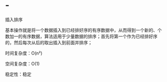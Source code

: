 # -
插入排序

基本操作就是将一个数据插入到已经排好序的有序数据中，从而得到一个新的、个数加一的有序数据，算法适用于少量数据的排序；首先将第一个作为已经排好序的，然后每次从后的取出插入到前面并排序；

时间复杂度：O(n²)

空间复杂度：O(1)

稳定性：稳定





